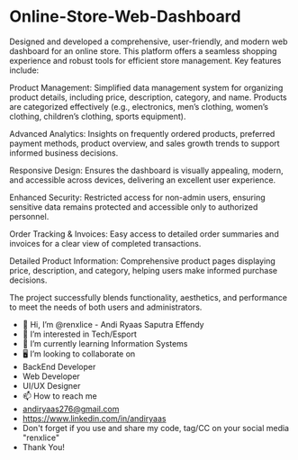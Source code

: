 # Online-Store-Web-Dashboard

Designed and developed a comprehensive, user-friendly, and modern web dashboard for an online store. This platform offers a seamless shopping experience and robust tools for efficient store management. Key features include:



Product Management: Simplified data management system for organizing product details, including price, description, category, and name. Products are categorized effectively (e.g., electronics, men’s clothing, women’s clothing, children’s clothing, sports equipment).



Advanced Analytics: Insights on frequently ordered products, preferred payment methods, product overview, and sales growth trends to support informed business decisions.



Responsive Design: Ensures the dashboard is visually appealing, modern, and accessible across devices, delivering an excellent user experience.



Enhanced Security: Restricted access for non-admin users, ensuring sensitive data remains protected and accessible only to authorized personnel.



Order Tracking & Invoices: Easy access to detailed order summaries and invoices for a clear view of completed transactions.



Detailed Product Information: Comprehensive product pages displaying price, description, and category, helping users make informed purchase decisions.



The project successfully blends functionality, aesthetics, and performance to meet the needs of both users and administrators.

- 👋 Hi, I’m @renxlice - Andi Ryaas Saputra Effendy
- 👀 I’m interested in Tech/Esport
- 🌱 I’m currently learning Information Systems 
- 🖥 I’m looking to collaborate on
- BackEnd Developer
- Web Developer
- UI/UX Designer
- 📫 How to reach me
- andiryaas276@gmail.com
- https://www.linkedin.com/in/andiryaas
- Don't forget if you use and share my code, tag/CC on your social media "renxlice"
- Thank You!
<!---
renxlice/renxlice is a ✨ special ✨ repository because its `README.md` (this file) appears on your GitHub profile.
You can click the Preview link to take a look at your changes.
--->
